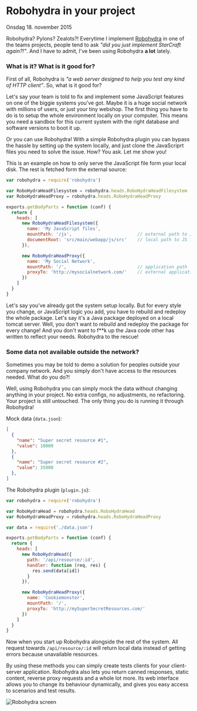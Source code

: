 # Robohydra in your project
Onsdag 18. november 2015

Robohydra? Pylons? Zealots?! Everytime I implement [Robohydra](http://robohydra.org/) in one of the teams projects, people tend to ask _"did you just implement StarCraft again?!"_. And I have to admit, I've been using Robohydra **a lot** lately.


### What is it? What is it good for?

First of all, Robohydra is _"a web server designed to help you test any kind of HTTP client"_. So, what is it good for?

Let's say your team is told to fix and implement some JavaScript features on one of the biggie systems you've got. Maybe it is a huge social network with millions of users, or just your tiny webshop. The first thing you have to do is to setup the whole environment locally on your computer. This means you need a sandbox for this current system with the right database and software versions to boot it up.

Or you can use Robohydra! With a simple Robohydra plugin you can bypass the hassle by setting up the system locally, and just clone the JavaScriprt files you need to solve the issue. How? You ask. Let me show you!


This is an example on how to only serve the JavaScript file form your local disk. The rest is fetched form the external source:

```javascript
var robohydra = require('robohydra')

var RoboHydraHeadFilesystem = robohydra.heads.RoboHydraHeadFilesystem
var RoboHydraHeadProxy = robohydra.heads.RoboHydraHeadProxy

exports.getBodyParts = function (conf) {
  return {
    heads: [
      new RoboHydraHeadFilesystem({
        name: 'My JavaScript files',
        mountPath: '/js',                         // external path to JS files
        documentRoot: 'src/main/webapp/js/src'    // local path to JS files
      }),

      new RoboHydraHeadProxy({
        name: 'My Social Network',
        mountPath: '/',                           // application path
        proxyTo: 'http://mysocialnetwork.com/'    // external application
      })
    ]
  }
}

```

Let's say you've already got the system setup locally. But for every style you change, or JavaScript logic you add, you have to rebuild and redeploy the whole package. Let's say it's a Java package deployed on a local tomcat server. Well, you don't want to rebuild and redeploy the package for every change! And you don't want to f**k up the Java code other has written to reflect your needs. Robohydra to the rescue!



### Some data not available outside the network?

Sometimes you may be told to demo a solution for peoples outside your company network. And you simply don't have access to the resources needed. What do you do?!

Well, using Robohydra you can simply mock the data without changing anything in your project. No extra configs, no adjustments, no refactoring. Your project is still untouched. The only thing you do is running it through Robohydra!


Mock data (`data.json`):
```json
[
  {
    "name": "Super secret resource #1",
    "value": 10000
  },
  {
    "name": "Super secret resource #2",
    "value": 35000
  },
]
```

The Robohydra plugin (`plugin.js`):

```javascript
var robohydra = require('robohydra')

var RoboHydraHead = robohydra.heads.RoboHydraHead
var RoboHydraHeadProxy = robohydra.heads.RoboHydraHeadProxy

var data = require('./data.json')

exports.getBodyParts = function (conf) {
  return {
    heads: [
      new RoboHydraHead({
        path: '/api/resource/:id',
        handler: function (req, res) {
          res.send(data[id])
        }
      }),

      new RoboHydraHeadProxy({
        name: 'Cookiemonster',
        mountPath: '/',
        proxyTo: 'http://mySuperSecretResources.com/'
      })
    ]
  }
}
```

Now when you start up Robohydra alongside the rest of the system. All request towards `/api/resource/:id` will return local data instead of getting errors because unavailable resources.

By using these methods you can simply create tests clients for your client-server application. Robohydra also lets you return canned responses, static content, reverse proxy requests and a whole lot more. Its web interface allows you to change its behaviour dynamically, and gives you easy access to scenarios and test results.

![Robohydra screen](http://tmn.io/img/robohydra_screen.png)
